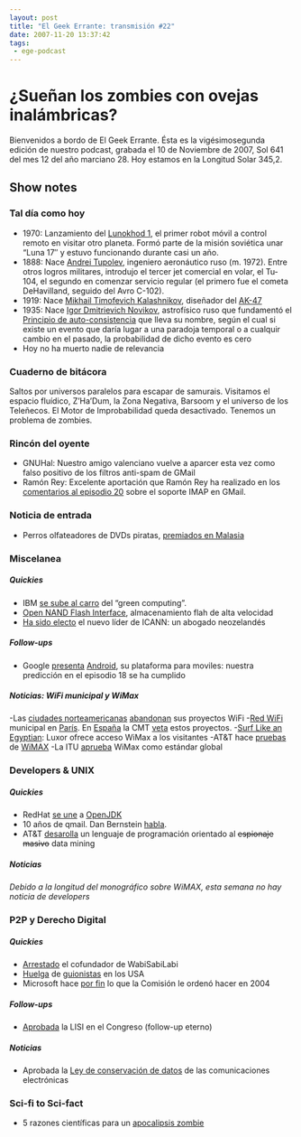 ```yaml
---
layout: post
title: "El Geek Errante: transmisión #22"
date: 2007-11-20 13:37:42
tags:
 - ege-podcast
---
```


# ¿Sueñan los zombies con ovejas inalámbricas?
Bienvenidos a bordo de El Geek Errante. Ésta es la vigésimosegunda edición de nuestro podcast, grabada el 10 de Noviembre de 2007, Sol 641 del mes 12 del año marciano 28. Hoy estamos en la Longitud Solar 345,2.

## Show notes

### Tal día como hoy
- 1970: Lanzamiento del [Lunokhod 1](https://es.wikipedia.org/wiki/Lunojod_1), el primer robot móvil a control remoto en visitar otro planeta. Formó parte de la misión soviética unar “Luna 17″ y estuvo funcionando durante casi un año.
- 1888: Nace [Andrei Tupolev](https://es.wikipedia.org/wiki/Andr%C3%A9i_T%C3%BApolev), ingeniero aeronáutico ruso (m. 1972). Entre otros logros militares, introdujo el tercer jet comercial en volar, el Tu-104,  el segundo en comenzar servicio regular (el primero fue el cometa DeHavilland, seguido del Avro C-102).
- 1919: Nace [Mikhail Timofevich Kalashnikov](https://es.wikipedia.org/wiki/Mija%C3%ADl_Kal%C3%A1shnikov), diseñador del [AK-47](https://es.wikipedia.org/wiki/AK-47)
- 1935: Nace [Igor Dmitrievich Novikov](https://en.wikipedia.org/wiki/Igor_Dmitriyevich_Novikov), astrofísico ruso que fundamentó el [Principio de auto-consistencia](https://en.wikipedia.org/wiki/Novikov_self-consistency_principle) que lleva su nombre, según el cual si existe un evento que daría lugar a una paradoja temporal o a cualquir cambio en el pasado, la probabilidad de dicho evento es cero
- Hoy no ha muerto nadie de relevancia

### Cuaderno de bitácora
Saltos por universos paralelos para escapar de samurais. Visitamos el espacio fluídico, Z’Ha’Dum, la Zona Negativa, Barsoom y el universo de los Teleñecos. El Motor de Improbabilidad queda desactivado. Tenemos un problema de zombies.

### Rincón del oyente
- GNUHal:  Nuestro amigo valenciano vuelve a aparcer esta vez como falso positivo de los filtros anti-spam de GMail
- Ramón Rey: Excelente aportación que Ramón Rey ha realizado en los [comentarios al episodio 20](http://web.archive.org/web/20090318074436/http://elgeekerrante.com/ege-podcast-ep20/#comments) sobre el soporte IMAP en GMail.

### Noticia de entrada
- Perros olfateadores de DVDs piratas, [premiados en Malasia](https://www.engadget.com/2007/08/20/dvd-sniffing-dogs-awarded-medals-returning-to-nyc/)

### Miscelanea

##### Quickies
- IBM [se sube al carro](https://hardware.slashdot.org/story/07/11/05/0325243/move-to-a-mainframe-earn-carbon-credits) del “green computing”.
- [Open NAND Flash Interface](https://en.wikipedia.org/wiki/Open_NAND_Flash_Interface_Working_Group), almacenamiento flah de alta velocidad
- [Ha sido electo](https://en.wikipedia.org/wiki/Peter_Dengate_Thrush) el nuevo líder de ICANN: un abogado neozelandés

##### Follow-ups
- Google [presenta](http://searchengineland.com/googles-android-arrives-not-gphone-but-an-open-source-mobile-phone-platform-12611) [Android](http://www.abadiadigital.com/google-presenta-a-android-su-sistema-operativo-para-telefonos-moviles/), su plataforma para moviles: nuestra predicción en el episodio 18 se ha cumplido

##### Noticias: WiFi municipal y WiMax
-Las [ciudades norteamericanas](http://laflecha.net/archivo/canales/wireless/noticias/las-grandes-ciudades-norteamericanas-abandonan-sus-proyectos-wi-fi) [abandonan](http://web.archive.org/web/20080627135538/http://globaltechforum.eiu.com/index.asp?layout=rich_story&channelid=4&categoryid=28&title=US%3A+Municipal+Wi-Fi--Reality+bites&doc_id=11266) sus proyectos WiFi
-[Red WiFi](http://web.archive.org/web/20081209012853/http://www.elperiodico.com/default.asp?idpublicacio_PK=46&idioma=CAS&idnoticia_PK=445937&idseccio_PK=1021) municipal en [París](https://www.xataka.com/otros/wifi-gratis-en-paris). En [España](http://www.elmundo.es/navegante/2004/10/18/empresas/1098087893.html) la CMT [veta](https://www.adslzone.net/article72-la-cmt-advierte-a-los-ayuntamientos-ofrecer-wifi-gratis-es-ilegal.html) estos proyectos.
-[Surf Like an Egyptian](http://www.reuters.com/article/us-egypt-wimax-luxor-idUSL0835186720070908): Luxor ofrece acceso WiMax a los visitantes
-AT&T hace [pruebas](http://web.archive.org/web/20081121144942/http://www.idgconnect.com/mobile_wireless_telecom/laying_the_groundwork_for_wimax/index.html) de [WiMAX](https://es.wikipedia.org/wiki/WiMAX)
-La ITU [aprueba](http://web.archive.org/web/20071025072704/http://news.yahoo.com/s/zd/20071019/tc_zd/217677) WiMax como estándar global

### Developers & UNIX

##### Quickies
- RedHat [se une](http://web.archive.org/web/20080604144223/http://blogs.sun.com/webmink/entry/red_hat_joins_openjdk) a [OpenJDK](http://web.archive.org/web/20080527073925/http://blogs.sun.com/tmarble/entry/red_hat_and_openjdk)
- 10 años de qmail. Dan Bernstein [habla](http://cr.yp.to/qmail/qmailsec-20071101.pdf).
- AT&T [desarolla](https://it.slashdot.org/story/07/10/30/1415224/att-invents-surveillance-programming-language) un lenguaje de programación orientado al ~~espionaje masivo~~ data mining

##### Noticias
*Debido a la longitud del monográfico sobre WiMAX, esta semana no hay noticia de developers*

### P2P y Derecho Digital

##### Quickies
- [Arrestado](https://www.scmagazine.com/wabisabilabi-founder-arrested-in-custody-of-italian-authorities/article/553869/) el cofundador de WabiSabiLabi
- [Huelga](http://www.sliceofscifi.com/2007/11/02/monday-november-5-strike/) de [guionistas](https://techcrunch.com/2007/11/05/hollywood-writers-strike-a-chance-for-millions-online-to-bloom/?utm_source=feedburner&utm_medium=feed&utm_campaign=Feed%3A+Techcrunch+%28TechCrunch%29) en los USA
- Microsoft hace [por fin](http://ciberderechos.barrapunto.com/article.pl?sid=07/10/23/090245) lo que la Comisión le ordenó hacer en 2004

##### Follow-ups
- [Aprobada](http://www.microsiervos.com/archivo/mundoreal/arobada-lisi-congreso.html) la LISI en el Congreso (follow-up eterno)

##### Noticias
- Aprobada la [Ley de conservación de datos](http://www.internautas.org/html/4543.html) de las comunicaciones electrónicas

### Sci-fi to Sci-fact
- 5 razones científicas para un [apocalipsis zombie](http://www.cracked.com/article_15643_5-scientific-reasons-zombie-apocalypse-could-actually-happen.html)

